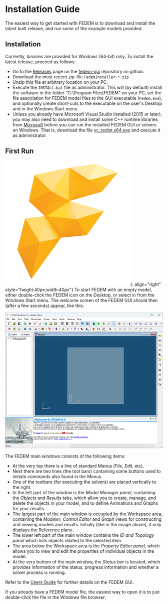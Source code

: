 # Installation Guide

The easiest way to get started with FEDEM is to download and install
the latest built release, and run some of the example models provided.

## Installation

Currently, binaries are provided for Windows (64-bit) only.
To install the latest release, proceed as follows:

* Go to the [Releases](https://github.com/openfedem/fedem-gui/releases) page
  on the [fedem-gui](https://github.com/openfedem/fedem-gui) repository on github.
* Download the most recent zip-file `FedemInstaller-*.zip`
* Unzip this file at arbitrary location on your PC.
* Execute the `INSTALL.bat` file as administrator.
  This will (by default) install the software in the folder "C:\Program Files\FEDEM"
  on your PC, set the file association for FEDEM model files to the GUI executable
  (`Fedem.exe`), and optionally create short-cuts to the executable on the user's Desktop
  and in the Windows Start menu.
* Unless you already have Microsoft Visual Studio installed (2015 or later),
  you may also need to download and install some C++ runtime libraries from
  [Microsoft](https://learn.microsoft.com/en-us/cpp/windows/latest-supported-vc-redist?view=msvc-170)
  before you can run the installed FEDEM GUI or solvers on Windows.
  That is, download the file [vc_redist.x64.exe](https://aka.ms/vs/17/release/vc_redist.x64.exe)
  and execute it as administrator.

## First Run

![FEDEM](images/logo.png){: align="right" style="height:40px;width:40px"}
To start FEDEM with an empty model, either double-click the FEDEM icon on the Desktop,
or select in from the Windows Start menu. The welcome screen of the FEDEM GUI
should then (after a few seconds) appear, like this:

![Welcome to FEDEM](images/FedemWelcome.png)

The FEDEM main windows consists of the following items:

* At the very top there is a line of standard Menus (_File_, _Edit_, etc).
* Next there are two lines (the tool bars) containing some buttons used to
  initiate commands also found in the Menus.
* One of the toolbars (for executing the solvers) are placed vertically to the right.
* In the left part of the window is the _Model Manager panel_, containing
  the _Objects_ and _Results_ tabs, which allow you to create, manage, and delete
  the objects in your model, and to define Animations and Graphs for your results.
* The largest part of the main window is occupied by the Workspace area,
  containing the _Modeler_, _Control Editor_ and _Graph_ views for constructing
  and viewing models and results. Initially (like in the image above),
  it only displays the Reference plane.
* The lower left part of the main window contains the _ID and Topology panel_
  which lists objects related to the selected item.
* The area below the Workspace area is the _Property Editor panel_,
  which allows you to view and edit the properties of individual objects in the model.
* At the very bottom of the main window, the _Status bar_ is located,
  which provides information of the status, progress information
  and whether a solver process is running.

Refer to the [Users Guide](fedem_docs/FedemUsersGuide.pdf) for further details on the FEDEM GUI.

If you already have a FEDEM model file, the easiest way to open it is to just double-click the file in the Windows file browser.


